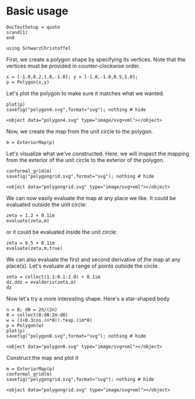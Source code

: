 # Basic usage

```@meta
DocTestSetup = quote
srand(1)
end
```

```@setup mapconstruct
using SchwarzChristoffel
```

First, we create a polygon shape by specifying its vertices. Note that the vertices must be provided in counter-clockwise order.

```@repl mapconstruct
x = [-1.0,0.2,1.0,-1.0]; y = [-1.0,-1.0,0.5,1.0];
p = Polygon(x,y)
```

Let's plot the polygon to make sure it matches what we wanted.
```@repl mapconstruct
plot(p)
savefig("polygon4.svg",format="svg"); nothing # hide
```

```@raw html
<object data="polygon4.svg" type="image/svg+xml"></object>
```

Now, we create the map from the unit circle to the polygon.

```@repl mapconstruct
m = ExteriorMap(p)
```

Let's visualize what we've constructed. Here, we will inspect the
mapping from the exterior of the unit circle to the exterior of the polygon.

```@repl mapconstruct
conformal_grid(m)
savefig("polygongrid.svg",format="svg"); nothing # hide
```

```@raw html
<object data="polygongrid.svg" type="image/svg+xml"></object>
```

We can now easily evaluate the map at any place we like. It could be evaluated
outside the unit circle:
```@repl mapconstruct
zeta = 1.2 + 0.1im
evaluate(zeta,m)
```

or it could be evaluated inside the unit circle:
```@repl mapconstruct
zeta = 0.5 + 0.1im
evaluate(zeta,m,true)
```

We can also evaluate the first and second derivative of the map at any place(s).
Let's evaluate at a range of points outside the circle.
```@repl mapconstruct
zeta = collect(1.1:0.1:2.0) + 0.1im
dz,ddz = evalderiv(zeta,m)
dz
```

Now let's try a more interesting shape. Here's a star-shaped body
```@repl mapconstruct
n = 8; dθ = 2π/(2n)
θ = collect(0:dθ:2π-dθ)
w = (1+0.3cos.(n*θ)).*exp.(im*θ)
p = Polygon(w)
plot(p)
savefig("polygon8.svg",format="svg"); nothing # hide
```
```@raw html
<object data="polygon8.svg" type="image/svg+xml"></object>
```

Construct the map and plot it
```@repl mapconstruct
m = ExteriorMap(p)
conformal_grid(m)
savefig("polygongrid.svg",format="svg"); nothing # hide
```
```@raw html
<object data="polygongrid.svg" type="image/svg+xml"></object>
```

